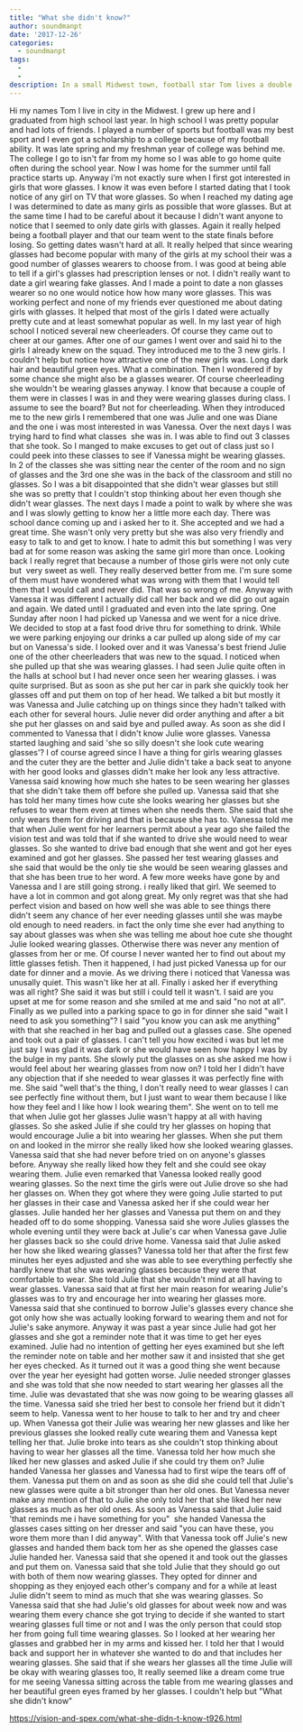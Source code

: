 ```yaml
---
title: "What she didn't know?"
author: soundmanpt
date: '2017-12-26'
categories:
  - soundmanpt
tags:
  - 
  - 
description: In a small Midwest town, football star Tom lives a double life of dating girls with glasses, until he meets Vanessa.
---
```

Hi my names Tom I live in city in the Midwest. I grew up here and I graduated from high school last year. In high school I was pretty popular and had lots of friends. I played a number of sports but football was my best sport and I even got a scholarship to a college because of my football ability. It was late spring and my freshman year of college was behind me. The college I go to isn't far from my home so I was able to go home quite often during the school year. Now I was home for the summer until fall practice starts up. Anyway i'm not exactly sure when I first got interested in girls that wore glasses. I know it was even before I started dating that I took notice of any girl on TV that wore glasses. So when I reached my dating age I was determined to date as many girls as possible that wore glasses. But at the same time I had to be careful about it because I didn't want anyone to notice that I seemed to only date girls with glasses. Again it really helped being a football player and that our team went to the state finals before losing. So getting dates wasn't hard at all. It really helped that since wearing glasses had become popular with many of the girls at my school their was a good number of glasses wearers to choose from. I was good at being able to tell if a girl's glasses had prescription lenses or not. I didn't really want to date a girl wearing fake glasses. And I made a point to date a non glasses wearer so no one would notice how how many wore glasses. This was working perfect and none of my friends ever questioned me about dating girls with glasses. It helped that most of the girls I dated were actually pretty cute and at least somewhat popular as well. In my last year of high school I noticed several new cheerleaders. Of course they came out to cheer at our games. After one of our games I went over and said hi to the girls I already knew on the squad. They introduced me to the 3 new girls. I couldn't help but notice how attractive one of the new girls was. Long dark hair and beautiful green eyes. What a combination. Then I wondered if by some chance she might also be a glasses wearer. Of course cheerleading she wouldn't be wearing glasses anyway. I know that because a couple of them were in classes I was in and they were wearing glasses during class. I assume to see the board? But not for cheerleading. When they introduced me to the new girls I remembered that one was Julie and one was Diane and the one i was most interested in was Vanessa. Over the next days I was trying hard to find what classes  she was in. I was able to find out 3 classes that she took. So I manged to make excuses to get out of class just so I could peek into these classes to see if Vanessa might be wearing glasses. In 2 of the classes she was sitting near the center of the room and no sign of glasses and the 3rd one she was in the back of the classroom and still no glasses. So I was a bit disappointed that she didn't wear glasses but still she was so pretty that I couldn't stop thinking about her even though she didn't wear glasses. The next days I made a point to walk by where she was and I was slowly getting to know her a little more each day. There was school dance coming up and i asked her to it. She accepted and we had a great time. She wasn't only very pretty but she was also very friendly and easy to talk to and get to know. I hate to admit this but something I was very bad at for some reason was asking the same girl more than once. Looking back I really regret that because a number of those girls were not only cute but  very sweet as well. They really deserved better from me. I'm sure some of them must have wondered what was wrong with them that I would tell them that I would call and never did. That was so wrong of me. Anyway with Vanessa it was different I actually did call her back and we did go out again and again. We dated until I graduated and even into the late spring. One Sunday after noon I had picked up Vanessa and we went for a nice drive. We decided to stop at a fast food drive thru for something to drink. While we were parking enjoying our drinks a car pulled up along side of my car but on Vanessa's side. I looked over and it was Vanessa's best friend Julie one of the other cheerleaders that was new to the squad. I noticed when she pulled up that she was wearing glasses. I had seen Julie quite often in the halls at school but I had never once seen her wearing glasses. i was quite surprised. But as soon as she put her car in park she quickly took her glasses off and put them on top of her head. We talked a bit but mostly it was Vanessa and Julie catching up on things since they hadn't talked with each other for several hours. Julie never did order anything and after a bit she put her glasses on and said bye and pulled away. As soon as she did I commented to Vanessa that I didn't know Julie wore glasses. Vanessa started laughing and said 'she so silly doesn't she look cute wearing glasses'? I of course agreed since I have a thing for girls wearing glasses and the cuter they are the better and Julie didn't take a back seat to anyone with her good looks and glasses didn't make her look any less attractive. Vanessa said knowing how much she hates to be seen wearing her glasses that she didn't take them off before she pulled up. Vanessa said that she has told her many times how cute she looks wearing her glasses but she refuses to wear them even at times when she needs them. She said that she only wears them for driving and that is because she has to. Vanessa told me that when Julie went for her learners permit about a year ago she failed the vision test and was told that if she wanted to drive she would need to wear glasses. So she wanted to drive bad enough that she went and got her eyes examined and got her glasses. She passed her test wearing glasses and she said that would be the only tie she would be seen wearing glasses and that she has been true to her word. A few more weeks have gone by and Vanessa and I are still going strong. i really liked that girl. We seemed to have a lot in common and got along great. My only regret was that she had perfect vision and based on how well she was able to see things there didn't seem any chance of her ever needing glasses until she was maybe old enough to need readers. in fact the only time she ever had anything to say about glasses was when she was telling me about hoe cute she thought Julie looked wearing glasses. Otherwise there was never any mention of glasses from her or me. Of course I never wanted her to find out about my little glasses fetish. Then it happened, I had just picked Vanessa up for our date for dinner and a movie. As we driving there i noticed that Vanessa was unusally quiet. This wasn't like her at all. Finally i asked her if everything was all right? She said it was but still i could tell it wasn't. I said are you upset at me for some reason and she smiled at me and said "no not at all". Finally as we pulled into a parking space to go in for dinner she said "wait I need to ask you something"? I said "you know you can ask me anything" with that she reached in her bag and pulled out a glasses case. She opened and took out a pair of glasses. I can't tell you how excited i was but let me just say I was glad it was dark or she would have seen how happy I was by the bulge in my pants. She slowly put the glasses on as she asked me how i would feel about her wearing glasses from now on? I told her I didn't have any objection that if she needed to wear glasses it was perfectly fine with me. She said "well that's the thing, I don't really need to wear glasses I can see perfectly fine without them, but I just want to wear them because I like how they feel and I like how I look wearing them". She went on to tell me that when Julie got her glasses Julie wasn't happy at all with having glasses. So she asked Julie if she could try her glasses on hoping that would encourage Julie a bit into wearing her glasses. When she put them on and looked in the mirror she really liked how she looked wearing glasses. Vanessa said that she had never before tried on on anyone's glasses before. Anyway she really liked how they felt and she could see okay wearing them. Julie even remarked that Vanessa looked really good wearing glasses. So the next time the girls were out Julie drove so she had her glasses on. When they got where they were going Julie started to put her glasses in their case and Vanessa asked her if she could wear her glasses. Julie handed her her glasses and Vanessa put them on and they headed off to do some shopping. Vanessa said she wore Julies glasses the whole evening until they were back at Julie's car when Vanessa gave Julie her glasses back so she could drive home. Vanessa said that Julie asked her how she liked wearing glasses? Vanessa told her that after the first few minutes her eyes adjusted and she was able to see everything perfectly she hardly knew that she was wearing glasses because they were that comfortable to wear. She told Julie that she wouldn't mind at all having to wear glasses. Vanessa said that at first her main reason for wearing Julie's glasses was to try and encourage her into wearing her glasses more. Vanessa said that she continued to borrow Julie's glasses every chance she got only how she was actually looking forward to wearing them and not for Julie's sake anymore. Anyway it was past a year since Julie had got her glasses and she got a reminder note that it was time to get her eyes examined. Julie had no intention of getting her eyes examined but she left the reminder note on table and her mother saw it and insisted that she get her eyes checked. As it turned out it was a good thing she went because over the year her eyesight had gotten worse. Julie needed stronger glasses and she was told that she now needed to start wearing her glasses all the time. Julie was devastated that she was now going to be wearing glasses all the time. Vanessa said she tried her best to console her friend but it didn't seem to help. Vanessa went to her house to talk to her and try and cheer up. When Vanessa got their Julie was wearing her new glasses and like her previous glasses she looked really cute wearing them and Vanessa kept telling her that. Julie broke into tears as she couldn't stop thinking about having to wear her glasses all the time. Vanessa told her how much she liked her new glasses and asked Julie if she could try them on? Julie handed Vanessa her glasses and Vanessa had to first wipe the tears off of them. Vanessa put them on and as soon as she did she could tell that Julie's new glasses were quite a bit stronger than her old ones. But Vanessa never make any mention of that to Julie she only told her that she liked her new glasses as much as her old ones. As soon as Vanessa said that Julie said 'that reminds me i have something for you"  she handed Vanessa the glasses cases sitting on her dresser and said "you can have these, you wore them more than I did anyway". With that Vanessa took off Julie's new glasses and handed them back tom her as she opened the glasses case Julie handed her. Vanessa said that she opened it and took out the glasses and put them on. Vanessa said that she told Julie that they should go out with both of them now wearing glasses. They opted for dinner and shopping as they enjoyed each other's company and for a while at least Julie didn't seem to mind as much that she was wearing glasses. So Vanessa said that she had Julie's old glasses for about week now and was wearing them every chance she got trying to decide if she wanted to start wearing glasses full time or not and I was the only person that could stop her from going full time wearing glasses. So I looked at her wearing her glasses and grabbed her in my arms and kissed her. I told her that I would back and support her in whatever she wanted to do and that includes her wearing glasses. She said that if she wears her glasses all the time Julie will be okay with wearing glasses too, It really seemed like a dream come true for me seeing Vanessa sitting across the table from me wearing glasses and her beautiful green eyes framed by her glasses. I couldn't help but "What she didn't know"

https://vision-and-spex.com/what-she-didn-t-know-t926.html